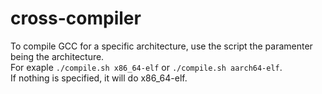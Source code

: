 # cross-compiler
To compile GCC for a specific architecture, use the script the paramenter being the architecture.  
For exaple `./compile.sh x86_64-elf` or `./compile.sh aarch64-elf`.  
If nothing is specified, it will do x86_64-elf.

